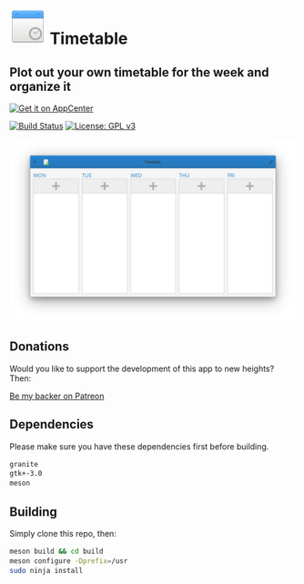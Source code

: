 # ![icon](data/icon.png) Timetable

## Plot out your own timetable for the week and organize it

[![Get it on AppCenter](https://appcenter.elementary.io/badge.svg)](https://appcenter.elementary.io/com.github.lainsce.timetable)

[![Build Status](https://travis-ci.org/lainsce/timetable.svg?branch=master)](https://travis-ci.org/lainsce/timetable)
[![License: GPL v3](https://img.shields.io/badge/License-GPL%20v3-blue.svg)](http://www.gnu.org/licenses/gpl-3.0)

![Screenshot](data/shot.png)

## Donations

Would you like to support the development of this app to new heights? Then:

[Be my backer on Patreon](https://www.patreon.com/lainsce)

## Dependencies

Please make sure you have these dependencies first before building.

```bash
granite
gtk+-3.0
meson
```

## Building

Simply clone this repo, then:

```bash
meson build && cd build
meson configure -Dprefix=/usr
sudo ninja install
```
